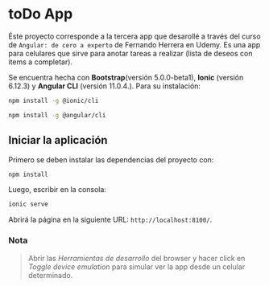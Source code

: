 # toDo App

Éste proyecto corresponde a la tercera app que desarollé a través del curso de `Angular: de cero a experto` de Fernando Herrera en Udemy. Es una app para celulares que sirve para anotar tareas a realizar (lista de deseos con items a completar).

Se encuentra hecha con **Bootstrap**(versión 5.0.0-beta1), **Ionic** (versión 6.12.3) y **Angular CLI** (versión 11.0.4.). Para su instalación:

```bash
npm install -g @ionic/cli
```

```bash
npm install -g @angular/cli
```

## Iniciar la aplicación

Primero se deben instalar las dependencias del proyecto con:

```bash
npm install
```

Luego, escribir en la consola:

```bash
ionic serve
```

Abrirá la página en la siguiente URL: `http://localhost:8100/`.

### Nota

> Abrir las _Herramientas de desarrollo_ del browser y hacer click en _Toggle device emulation_ para simular ver la app desde un celular determinado.
